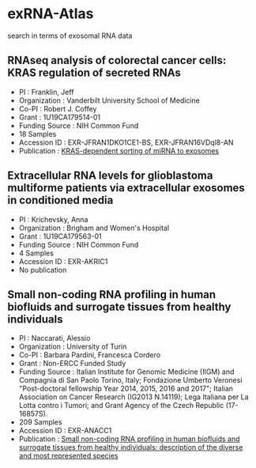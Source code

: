 # exRNA-Atlas

search in terms of exosomal RNA data

## RNAseq analysis of colorectal cancer cells: KRAS regulation of secreted RNAs

- PI : Franklin, Jeff
- Organization : Vanderbilt University School of Medicine
- Co-PI : Robert J. Coffey
- Grant : 1U19CA179514-01
- Funding Source : NIH Common Fund
- 18 Samples
- Accession ID : EXR-JFRAN1DKO1CE1-BS,	EXR-JFRAN16VDql8-AN
- Publication : [KRAS-dependent sorting of miRNA to exosomes](../0-literature/2015-Cha-eLife.pdf)

## Extracellular RNA levels for glioblastoma multiforme patients via extracellular exosomes in conditioned media

- PI : Krichevsky, Anna
- Organization : Brigham and Women's Hospital
- Grant : 1U19CA179563-01
- Funding Source : NIH Common Fund
- 4 Samples
- Accession ID : EXR-AKRIC1
- No publication

## Small non-coding RNA profiling in human biofluids and surrogate tissues from healthy individuals

- PI : Naccarati, Alessio
- Organization : University of Turin
- Co-PI : Barbara Pardini, Francesca Cordero
- Grant : Non-ERCC Funded Study
- Funding Source : Italian Institute for Genomic Medicine (IIGM) and Compagnia di San Paolo Torino, Italy; Fondazione Umberto Veronesi "Post-doctoral fellowship Year 2014, 2015, 2016 and 2017"; Italian Association on Cancer Research (IG2013 N.14119); Lega Italiana per La Lotta contro i Tumori; and Grant Agency of the Czech Republic (17-16857S).
- 209 Samples
- Accession ID : EXR-ANACC1
- Publication : [Small non-coding RNA profiling in human biofluids and surrogate tissues from healthy individuals: description of the diverse and most represented species](../0-literature/2017-Ferrero-Oncotarget.pdf)
